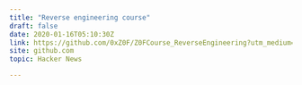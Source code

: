 ```yaml
---
title: "Reverse engineering course"
draft: false
date: 2020-01-16T05:10:30Z
link: https://github.com/0xZ0F/Z0FCourse_ReverseEngineering?utm_medium=RSS&utm_source=hune
site: github.com
topic: Hacker News  

---
```

